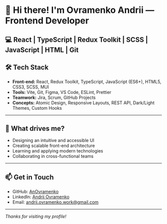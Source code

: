 # 👋 Hi there! I'm Ovramenko Andrii — Frontend Developer

💻 React | TypeScript | Redux Toolkit | SCSS | JavaScript | HTML | Git
---

## 🛠️ Tech Stack
- **Front-end:** React, Redux Toolkit, TypeScript, JavaScript (ES6+), HTML5, CSS3, SCSS, MUI  
- **Tools:** Vite, Git, Figma, VS Code, ESLint, Prettier  
- **Teamwork:** Jira, Scrum, GitHub Projects  
- **Concepts:** Atomic Design, Responsive Layouts, REST API, Dark/Light Themes, Custom Hooks
---

## 🧠 What drives me?

- Designing an intuitive and accessible UI
- Creating scalable front-end architecture
- Learning and applying modern technologies
- Collaborating in cross-functional teams

---

## 📫 Get in Touch

- GitHub: [AnOvramenko](https://github.com/AnOvramenko/)
- LinkedIn: [Andrii Ovramenko](https://www.linkedin.com/in/andrii-ovramenko-495841360/)  
- Email: andrii.ovramenko.work@gmail.com 

---

_Thanks for visiting my profile!_
